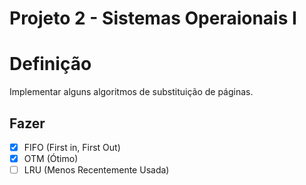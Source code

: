 # Projeto 2 - Sistemas Operaionais I

# Definição

Implementar alguns algoritmos de substituição de páginas.

## Fazer

- [x] FIFO (First in, First Out)
- [x] OTM (Ótimo)
- [ ] LRU (Menos Recentemente Usada)
